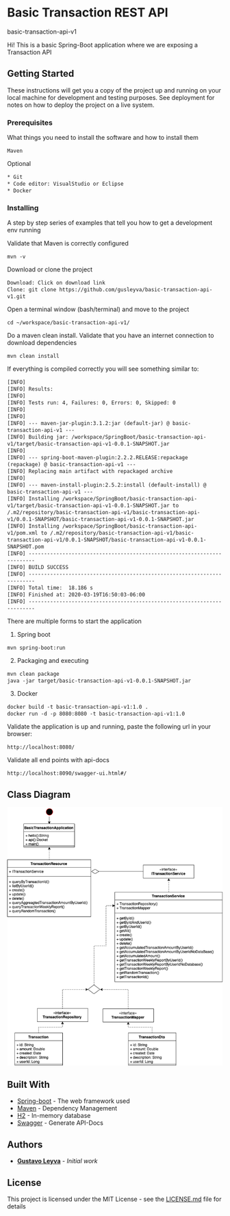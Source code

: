 # Basic Transaction REST API
basic-transaction-api-v1

Hi! This is a basic Spring-Boot application where we are exposing a Transaction API

## Getting Started

These instructions will get you a copy of the project up and running on your local machine for development and testing purposes. See deployment for notes on how to deploy the project on a live system.

### Prerequisites

What things you need to install the software and how to install them

```
Maven
```

Optional

```
* Git
* Code editor: VisualStudio or Eclipse
* Docker
```

### Installing

A step by step series of examples that tell you how to get a development env running

Validate that Maven is correctly configured

```
mvn -v
```

Download or clone the project

```
Download: Click on download link
Clone: git clone https://github.com/gusleyva/basic-transaction-api-v1.git
```

Open a terminal window (bash/terminal) and move to the project

```
cd ~/workspace/basic-transaction-api-v1/
```

Do a maven clean install. Validate that you have an internet connection to download dependencies

```
mvn clean install
```
If everything is compiled correctly you will see something similar to:

```
[INFO] 
[INFO] Results:
[INFO] 
[INFO] Tests run: 4, Failures: 0, Errors: 0, Skipped: 0
[INFO] 
[INFO] 
[INFO] --- maven-jar-plugin:3.1.2:jar (default-jar) @ basic-transaction-api-v1 ---
[INFO] Building jar: /workspace/SpringBoot/basic-transaction-api-v1/target/basic-transaction-api-v1-0.0.1-SNAPSHOT.jar
[INFO] 
[INFO] --- spring-boot-maven-plugin:2.2.2.RELEASE:repackage (repackage) @ basic-transaction-api-v1 ---
[INFO] Replacing main artifact with repackaged archive
[INFO] 
[INFO] --- maven-install-plugin:2.5.2:install (default-install) @ basic-transaction-api-v1 ---
[INFO] Installing /workspace/SpringBoot/basic-transaction-api-v1/target/basic-transaction-api-v1-0.0.1-SNAPSHOT.jar to /.m2/repository/basic-transaction-api-v1/basic-transaction-api-v1/0.0.1-SNAPSHOT/basic-transaction-api-v1-0.0.1-SNAPSHOT.jar
[INFO] Installing /workspace/SpringBoot/basic-transaction-api-v1/pom.xml to /.m2/repository/basic-transaction-api-v1/basic-transaction-api-v1/0.0.1-SNAPSHOT/basic-transaction-api-v1-0.0.1-SNAPSHOT.pom
[INFO] ------------------------------------------------------------------------
[INFO] BUILD SUCCESS
[INFO] ------------------------------------------------------------------------
[INFO] Total time:  18.186 s
[INFO] Finished at: 2020-03-19T16:50:03-06:00
[INFO] ------------------------------------------------------------------------

```
There are multiple forms to start the application

1. Spring boot

```
mvn spring-boot:run
```

2. Packaging and executing

```
mvn clean package
java -jar target/basic-transaction-api-v1-0.0.1-SNAPSHOT.jar
```

3. Docker

```
docker build -t basic-transaction-api-v1:1.0 .
docker run -d -p 8080:8080 -t basic-transaction-api-v1:1.0
```

Validate the application is up and running, paste the following url in your browser:

```
http://localhost:8080/
```
Validate all end points with api-docs

```
http://localhost:8090/swagger-ui.html#/
```
## Class Diagram

![Class diagram](UML_Class_Diagram.png)

## Built With

* [Spring-boot](https://spring.io/projects/spring-boot) - The web framework used
* [Maven](https://maven.apache.org/) - Dependency Management
* [H2](h2database.com/html/main.html) - In-memory database
* [Swagger](h2database.com/html/main.html) - Generate API-Docs

## Authors

* **[Gustavo Leyva](https://www.linkedin.com/in/gustavo-leyva-b9493846/)** - *Initial work*


## License

This project is licensed under the MIT License - see the [LICENSE.md](LICENSE.md) file for details
